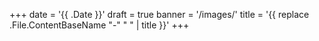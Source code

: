 +++
date = '{{ .Date }}'
draft = true
banner = '/images/'
title = '{{ replace .File.ContentBaseName "-" " " | title }}'
+++
